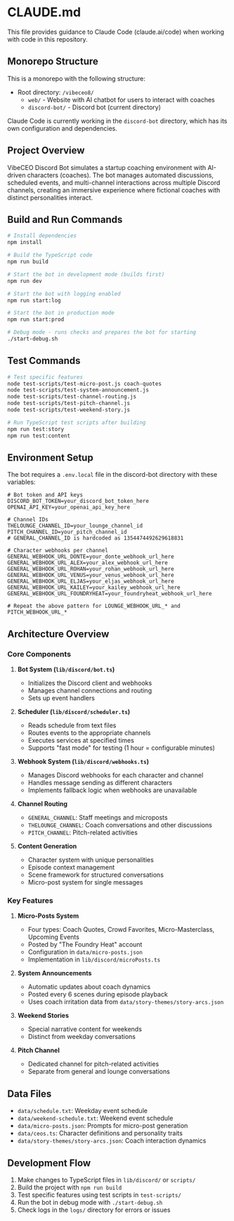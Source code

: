 # CLAUDE.md

This file provides guidance to Claude Code (claude.ai/code) when working with code in this repository.

## Monorepo Structure

This is a monorepo with the following structure:
- Root directory: `/vibeceo8/`
  - `web/` - Website with AI chatbot for users to interact with coaches
  - `discord-bot/` - Discord bot (current directory)

Claude Code is currently working in the `discord-bot` directory, which has its own configuration and dependencies.

## Project Overview

VibeCEO Discord Bot simulates a startup coaching environment with AI-driven characters (coaches). The bot manages automated discussions, scheduled events, and multi-channel interactions across multiple Discord channels, creating an immersive experience where fictional coaches with distinct personalities interact.

## Build and Run Commands

```bash
# Install dependencies
npm install

# Build the TypeScript code
npm run build

# Start the bot in development mode (builds first)
npm run dev

# Start the bot with logging enabled
npm run start:log

# Start the bot in production mode
npm run start:prod

# Debug mode - runs checks and prepares the bot for starting
./start-debug.sh
```

## Test Commands

```bash
# Test specific features
node test-scripts/test-micro-post.js coach-quotes
node test-scripts/test-system-announcement.js 
node test-scripts/test-channel-routing.js
node test-scripts/test-pitch-channel.js
node test-scripts/test-weekend-story.js

# Run TypeScript test scripts after building
npm run test:story
npm run test:content
```

## Environment Setup

The bot requires a `.env.local` file in the discord-bot directory with these variables:

```
# Bot token and API keys
DISCORD_BOT_TOKEN=your_discord_bot_token_here
OPENAI_API_KEY=your_openai_api_key_here

# Channel IDs
THELOUNGE_CHANNEL_ID=your_lounge_channel_id
PITCH_CHANNEL_ID=your_pitch_channel_id
# GENERAL_CHANNEL_ID is hardcoded as 1354474492629618831

# Character webhooks per channel
GENERAL_WEBHOOK_URL_DONTE=your_donte_webhook_url_here
GENERAL_WEBHOOK_URL_ALEX=your_alex_webhook_url_here
GENERAL_WEBHOOK_URL_ROHAN=your_rohan_webhook_url_here
GENERAL_WEBHOOK_URL_VENUS=your_venus_webhook_url_here
GENERAL_WEBHOOK_URL_ELJAS=your_eljas_webhook_url_here
GENERAL_WEBHOOK_URL_KAILEY=your_kailey_webhook_url_here
GENERAL_WEBHOOK_URL_FOUNDRYHEAT=your_foundryheat_webhook_url_here

# Repeat the above pattern for LOUNGE_WEBHOOK_URL_* and PITCH_WEBHOOK_URL_*
```

## Architecture Overview

### Core Components

1. **Bot System (`lib/discord/bot.ts`)**
   - Initializes the Discord client and webhooks
   - Manages channel connections and routing
   - Sets up event handlers

2. **Scheduler (`lib/discord/scheduler.ts`)**
   - Reads schedule from text files
   - Routes events to the appropriate channels
   - Executes services at specified times
   - Supports "fast mode" for testing (1 hour = configurable minutes)

3. **Webhook System (`lib/discord/webhooks.ts`)**
   - Manages Discord webhooks for each character and channel
   - Handles message sending as different characters
   - Implements fallback logic when webhooks are unavailable

4. **Channel Routing**
   - `GENERAL_CHANNEL`: Staff meetings and microposts
   - `THELOUNGE_CHANNEL`: Coach conversations and other discussions
   - `PITCH_CHANNEL`: Pitch-related activities

5. **Content Generation**
   - Character system with unique personalities
   - Episode context management
   - Scene framework for structured conversations
   - Micro-post system for single messages

### Key Features

1. **Micro-Posts System**
   - Four types: Coach Quotes, Crowd Favorites, Micro-Masterclass, Upcoming Events
   - Posted by "The Foundry Heat" account
   - Configuration in `data/micro-posts.json`
   - Implementation in `lib/discord/microPosts.ts`

2. **System Announcements**
   - Automatic updates about coach dynamics
   - Posted every 6 scenes during episode playback
   - Uses coach irritation data from `data/story-themes/story-arcs.json`

3. **Weekend Stories**
   - Special narrative content for weekends
   - Distinct from weekday conversations

4. **Pitch Channel**
   - Dedicated channel for pitch-related activities
   - Separate from general and lounge conversations

## Data Files

- `data/schedule.txt`: Weekday event schedule
- `data/weekend-schedule.txt`: Weekend event schedule
- `data/micro-posts.json`: Prompts for micro-post generation
- `data/ceos.ts`: Character definitions and personality traits
- `data/story-themes/story-arcs.json`: Coach interaction dynamics

## Development Flow

1. Make changes to TypeScript files in `lib/discord/` or `scripts/`
2. Build the project with `npm run build`
3. Test specific features using test scripts in `test-scripts/`
4. Run the bot in debug mode with `./start-debug.sh`
5. Check logs in the `logs/` directory for errors or issues